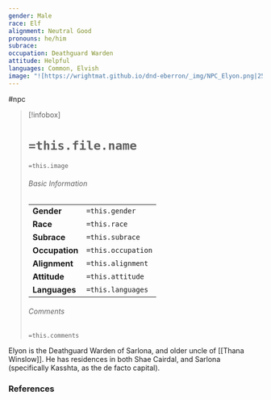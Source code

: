 ```yaml
---
gender: Male
race: Elf
alignment: Neutral Good
pronouns: he/him
subrace: 
occupation: Deathguard Warden
attitude: Helpful
languages: Common, Elvish
image: "![https://wrightmat.github.io/dnd-eberron/_img/NPC_Elyon.png|250](https://wrightmat.github.io/dnd-eberron/_img/NPC_Elyon.png)"
---
```

 #npc 
 
> [!infobox]
> # `=this.file.name`
> `=this.image`
> ###### Basic Information
> |  |  |
> | ---- | ---- |
> | **Gender** | `=this.gender` |
> | **Race** | `=this.race` |
> | **Subrace** | `=this.subrace` |
> | **Occupation** | `=this.occupation` |
> | **Alignment** | `=this.alignment` |
> | **Attitude** | `=this.attitude` |
> | **Languages** | `=this.languages` |
> ###### Comments
> `=this.comments`

Elyon is the Deathguard Warden of Sarlona, and older uncle of [[Thana Winslow]]. He has residences in both Shae Cairdal, and Sarlona (specifically Kasshta, as the de facto capital).

### References
